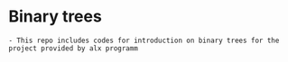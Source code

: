 # Binary trees
    - This repo includes codes for introduction on binary trees for the project provided by alx programm